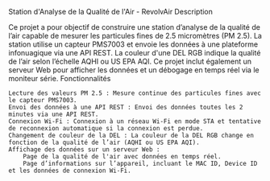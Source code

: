 Station d'Analyse de la Qualité de l'Air - RevolvAir
Description

Ce projet a pour objectif de construire une station d’analyse de la qualité de l’air capable de mesurer les particules fines de 2.5 micromètres (PM 2.5). La station utilise un capteur PMS7003 et envoie les données à une plateforme infonuagique via une API REST. La couleur d'une DEL RGB indique la qualité de l’air selon l’échelle AQHI ou US EPA AQI. Ce projet inclut également un serveur Web pour afficher les données et un débogage en temps réel via le moniteur série.
Fonctionnalités

    Lecture des valeurs PM 2.5 : Mesure continue des particules fines avec le capteur PMS7003.
    Envoi des données à une API REST : Envoi des données toutes les 2 minutes via une API REST.
    Connexion Wi-Fi : Connexion à un réseau Wi-Fi en mode STA et tentative de reconnexion automatique si la connexion est perdue.
    Changement de couleur de la DEL : La couleur de la DEL RGB change en fonction de la qualité de l’air (AQHI ou US EPA AQI).
    Affichage des données sur un serveur Web :
        Page de la qualité de l'air avec données en temps réel.
        Page d’informations sur l’appareil, incluant le MAC ID, Device ID et les données de connexion Wi-Fi.
